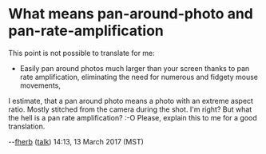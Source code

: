 # What means pan-around-photo and pan-rate-amplification

This point is not possible to translate for me:

- Easily pan around photos much larger than your screen thanks to pan
  rate amplification, eliminating the need for numerous and fidgety
  mouse movements,

I estimate, that a pan around photo means a photo with an extreme aspect
ratio. Mostly stitched from the camera during the shot. I'm right? But
what the hell is a pan rate amplification? :-O Please, explain this to
me for a good translation.

--[fherb](User:Fherb "wikilink") ([talk](User_talk:Fherb "wikilink"))
14:13, 13 March 2017 (MST)